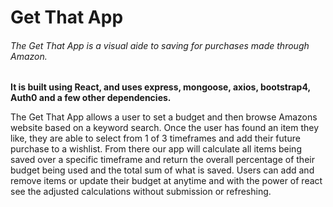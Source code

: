 <h1>Get That App</h1>


<h6>The Get That App is a visual aide to saving for purchases made through Amazon.</h6>

<strong>It is built using React, and uses express, mongoose, axios, bootstrap4, Auth0 and a few other dependencies.</strong>

<p>The Get That App allows a user to set a budget and then browse Amazons website based
on a keyword search. Once the user has found an item they like, they are able to select from 
1 of 3 timeframes and add their future purchase to a wishlist. From there our app will calculate
all items being saved over a specific timeframe and return the overall percentage of their budget being
used and the total sum of what is saved. Users can add and remove items or update their budget at anytime
and with the power of react see the adjusted calculations without submission or refreshing.</p>
